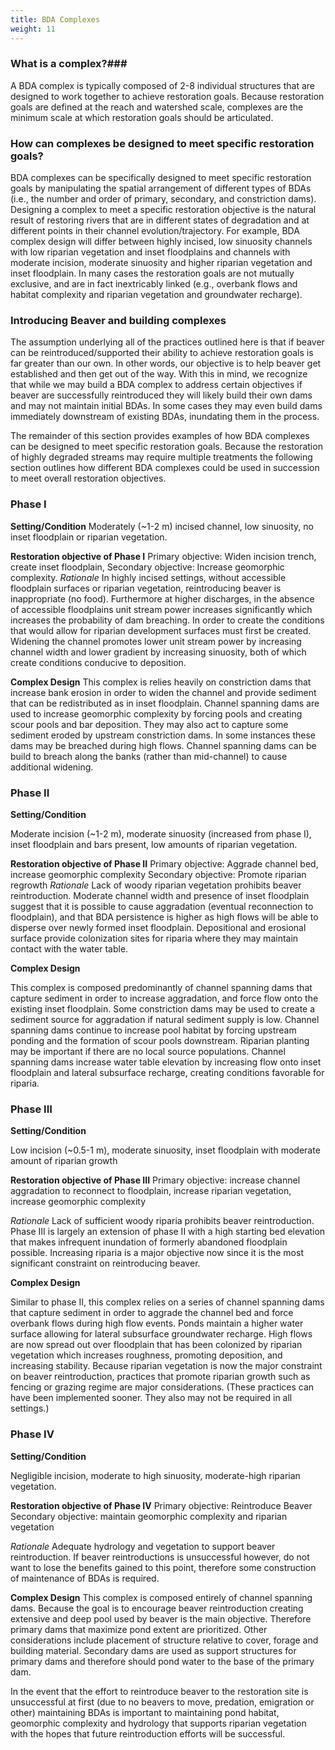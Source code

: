 ```yaml
---
title: BDA Complexes
weight: 11
---
```


### What is a complex?###

A BDA complex is typically composed of 2-8 individual structures that are designed to work together to achieve restoration goals. Because restoration goals are defined at the reach and watershed scale, complexes are the minimum scale at which restoration goals should be articulated.

### How can complexes be designed to meet specific restoration goals? ###
BDA complexes can be specifically designed to meet specific restoration goals by manipulating the spatial arrangement of different types of BDAs (i.e., the number and order of primary, secondary, and constriction dams). Designing a complex to meet a specific restoration objective is the natural result of restoring rivers that are in different states of degradation and at different points in their channel evolution/trajectory. For example, BDA complex design will differ between highly incised, low sinuosity channels with low riparian vegetation and inset floodplains and channels with moderate incision, moderate sinuosity and higher riparian vegetation and inset floodplain. In many cases the restoration goals are not mutually exclusive, and are in fact inextricably linked (e.g., overbank flows and habitat complexity and riparian vegetation and groundwater recharge).

### Introducing Beaver and building complexes ###

The assumption underlying all of the practices outlined here is that if beaver can be reintroduced/supported their ability to achieve restoration goals is far greater than our own. In other words, our objective is to help beaver get established and then get out of the way. With this in mind, we recognize that while we may build a BDA complex to address certain objectives if beaver are successfully reintroduced they will likely build their own dams and may not maintain initial BDAs. In some cases they may even build dams immediately downstream of existing BDAs, inundating them in the process.

The remainder of this section provides examples of how BDA complexes can be designed to meet specific restoration goals. Because the restoration of highly degraded streams may require multiple treatments the following section outlines how different BDA complexes could be used in succession to meet overall restoration objectives.

### Phase I ###

**Setting/Condition**
Moderately (~1-2 m) incised channel, low sinuosity, no inset floodplain or riparian vegetation.

**Restoration objective of Phase I**
Primary objective: Widen incision trench, create inset floodplain, Secondary objective: Increase geomorphic complexity.
*Rationale*
In highly incised settings, without accessible floodplain surfaces or riparian vegetation, reintroducing beaver is inappropriate (no food). Furthermore at higher discharges, in the absence of accessible floodplains unit stream power increases significantly which increases the probability of dam breaching. In order to create the conditions that would allow for riparian development surfaces must first be created. Widening the channel promotes lower unit stream power by increasing channel width and lower gradient by increasing sinuosity, both of which create conditions conducive to deposition.

**Complex Design**
This complex is relies heavily on constriction dams that increase bank erosion in order to widen the channel and provide sediment that can be redistributed as in inset floodplain. Channel spanning dams are used to increase geomorphic complexity by forcing pools and creating scour pools and bar deposition. They may also act to capture some sediment eroded by upstream constriction dams. In some instances these dams may be breached during high flows. Channel spanning dams can be build to breach along the banks (rather than mid-channel) to cause additional widening.

### Phase II ###

**Setting/Condition**

Moderate incision (~1-2 m), moderate sinuosity (increased from phase I), inset floodplain and bars present, low amounts of riparian vegetation.

**Restoration objective of Phase II**
Primary objective: Aggrade channel bed, increase geomorphic complexity
Secondary objective: Promote riparian regrowth
*Rationale*
Lack of woody riparian vegetation prohibits beaver reintroduction. Moderate channel width and presence of inset floodplain suggest that it is possible to cause aggradation (eventual reconnection to floodplain), and that BDA persistence is higher as high flows will be able to disperse over newly formed inset floodplain. Depositional and erosional surface provide colonization sites for riparia where they may maintain contact with the water table.

**Complex Design**

This complex is composed predominantly of channel spanning dams that capture sediment in order to increase aggradation, and force flow onto the existing inset floodplain. Some constriction dams may be used to create a sediment source for aggradation if natural sediment supply is low. Channel spanning dams continue to increase pool habitat by forcing upstream ponding and the formation of scour pools downstream. Riparian planting may be important if there are no local source populations. Channel spanning dams increase water table elevation by increasing flow onto inset floodplain and lateral subsurface recharge, creating conditions favorable for riparia.

### Phase III ###

**Setting/Condition**

Low incision (~0.5-1 m), moderate sinuosity, inset floodplain with moderate amount of riparian growth

**Restoration objective of Phase III**
Primary objective: increase channel aggradation to reconnect to floodplain, increase riparian vegetation, increase geomorphic complexity

*Rationale*
Lack of sufficient woody riparia prohibits beaver reintroduction. Phase III is largely an extension of phase II with a high starting bed elevation that makes infrequent inundation of formerly abandoned floodplain possible. Increasing riparia is a major objective now since it is the most significant constraint on reintroducing beaver.

**Complex Design**

Similar to phase II, this complex relies on a series of channel spanning dams that capture sediment in order to aggrade the channel bed and force overbank flows during high flow events. Ponds maintain a higher water surface allowing for lateral subsurface groundwater recharge. High flows are now spread out over floodplain that has been colonized by riparian vegetation which increases roughness, promoting deposition, and increasing stability.
Because riparian vegetation is now the major constraint on beaver reintroduction, practices that promote riparian growth such as fencing or grazing regime are major considerations. (These practices can have been implemented sooner. They also may not be required in all settings.)

### Phase IV ###

**Setting/Condition**

Negligible incision, moderate to high sinuosity, moderate-high riparian vegetation.

**Restoration objective of Phase IV**
Primary objective: Reintroduce Beaver
Secondary objective: maintain geomorphic complexity and riparian vegetation

*Rationale*
Adequate hydrology and vegetation to support beaver reintroduction. If beaver reintroductions is unsuccessful however, do not want to lose the benefits gained to this point, therefore some construction of maintenance of BDAs is required.

**Complex Design**
This complex is composed entirely of channel spanning dams. Because the goal is to encourage beaver reintroduction creating extensive and deep pool used by beaver is the main objective. Therefore primary dams that maximize pond extent are prioritized. Other considerations include placement of structure relative to cover, forage and building material. Secondary dams are used as support structures for primary dams and therefore should pond water to the base of the primary dam.

In the event that the effort to reintroduce beaver to the restoration site is unsuccessful at first (due to no beavers to move, predation, emigration or other) maintaining BDAs is important to maintaining pond habitat, geomorphic complexity and hydrology that supports riparian vegetation with the hopes that future reintroduction efforts will be successful.
